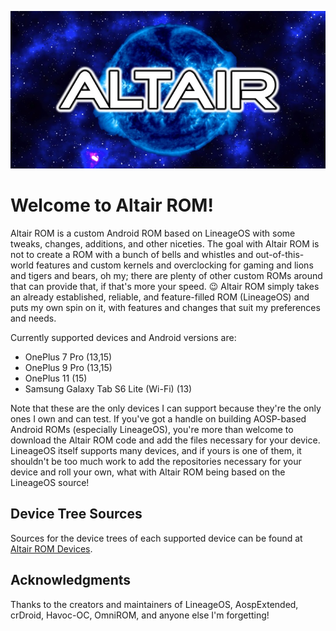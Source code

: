 <p align="center"><img src="https://github.com/AltairROM/.github/blob/9bc9d54a376a1a574535ce368fbef57736139a5d/profile/header_image.jpg" /></p>

# **Welcome to Altair ROM!**

Altair ROM is a custom Android ROM based on LineageOS with some tweaks, changes, additions, and other niceties. The goal with Altair ROM is not to create a ROM with a bunch of bells and whistles and out-of-this-world features and custom kernels and overclocking for gaming and lions and tigers and bears, oh my; there are plenty of other custom ROMs around that can provide that, if that's more your speed. 😉 Altair ROM simply takes an already established, reliable, and feature-filled ROM (LineageOS) and puts my own spin on it, with features and changes that suit my preferences and needs.

Currently supported devices and Android versions are:

- OnePlus 7 Pro (13,15)
- OnePlus 9 Pro (13,15)
- OnePlus 11 (15)
- Samsung Galaxy Tab S6 Lite (Wi-Fi) (13)

Note that these are the only devices I can support because they're the only ones I own and can test. If you've got a handle on building AOSP-based Android ROMs (especially LineageOS), you're more than welcome to download the Altair ROM code and add the files necessary for your device. LineageOS itself supports many devices, and if yours is one of them, it shouldn't be too much work to add the repositories necessary for your device and roll your own, what with Altair ROM being based on the LineageOS source!

## **Device Tree Sources**

Sources for the device trees of each supported device can be found at [Altair ROM Devices](https://github.com/AltairROM-Devices).

## **Acknowledgments**

Thanks to the creators and maintainers of LineageOS, AospExtended, crDroid, Havoc-OC, OmniROM, and anyone else I'm forgetting!
